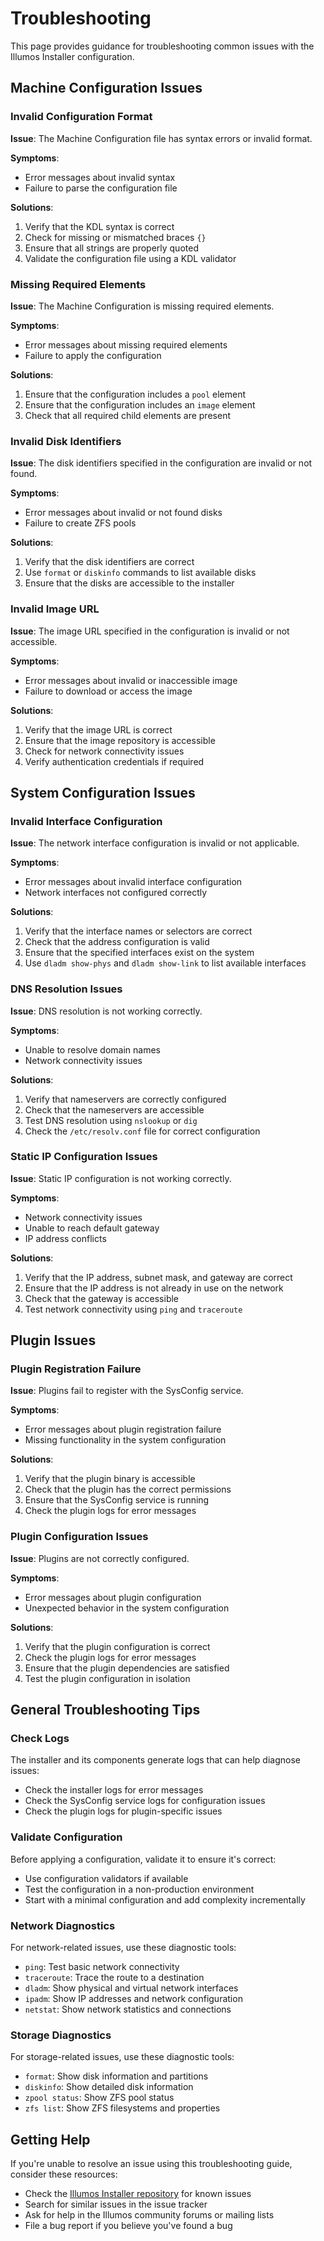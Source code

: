 # Troubleshooting

This page provides guidance for troubleshooting common issues with the Illumos Installer configuration.

## Machine Configuration Issues

### Invalid Configuration Format

**Issue**: The Machine Configuration file has syntax errors or invalid format.

**Symptoms**:
- Error messages about invalid syntax
- Failure to parse the configuration file

**Solutions**:
1. Verify that the KDL syntax is correct
2. Check for missing or mismatched braces `{}`
3. Ensure that all strings are properly quoted
4. Validate the configuration file using a KDL validator

### Missing Required Elements

**Issue**: The Machine Configuration is missing required elements.

**Symptoms**:
- Error messages about missing required elements
- Failure to apply the configuration

**Solutions**:
1. Ensure that the configuration includes a `pool` element
2. Ensure that the configuration includes an `image` element
3. Check that all required child elements are present

### Invalid Disk Identifiers

**Issue**: The disk identifiers specified in the configuration are invalid or not found.

**Symptoms**:
- Error messages about invalid or not found disks
- Failure to create ZFS pools

**Solutions**:
1. Verify that the disk identifiers are correct
2. Use `format` or `diskinfo` commands to list available disks
3. Ensure that the disks are accessible to the installer

### Invalid Image URL

**Issue**: The image URL specified in the configuration is invalid or not accessible.

**Symptoms**:
- Error messages about invalid or inaccessible image
- Failure to download or access the image

**Solutions**:
1. Verify that the image URL is correct
2. Ensure that the image repository is accessible
3. Check for network connectivity issues
4. Verify authentication credentials if required

## System Configuration Issues

### Invalid Interface Configuration

**Issue**: The network interface configuration is invalid or not applicable.

**Symptoms**:
- Error messages about invalid interface configuration
- Network interfaces not configured correctly

**Solutions**:
1. Verify that the interface names or selectors are correct
2. Check that the address configuration is valid
3. Ensure that the specified interfaces exist on the system
4. Use `dladm show-phys` and `dladm show-link` to list available interfaces

### DNS Resolution Issues

**Issue**: DNS resolution is not working correctly.

**Symptoms**:
- Unable to resolve domain names
- Network connectivity issues

**Solutions**:
1. Verify that nameservers are correctly configured
2. Check that the nameservers are accessible
3. Test DNS resolution using `nslookup` or `dig`
4. Check the `/etc/resolv.conf` file for correct configuration

### Static IP Configuration Issues

**Issue**: Static IP configuration is not working correctly.

**Symptoms**:
- Network connectivity issues
- Unable to reach default gateway
- IP address conflicts

**Solutions**:
1. Verify that the IP address, subnet mask, and gateway are correct
2. Ensure that the IP address is not already in use on the network
3. Check that the gateway is accessible
4. Test network connectivity using `ping` and `traceroute`

## Plugin Issues

### Plugin Registration Failure

**Issue**: Plugins fail to register with the SysConfig service.

**Symptoms**:
- Error messages about plugin registration failure
- Missing functionality in the system configuration

**Solutions**:
1. Verify that the plugin binary is accessible
2. Check that the plugin has the correct permissions
3. Ensure that the SysConfig service is running
4. Check the plugin logs for error messages

### Plugin Configuration Issues

**Issue**: Plugins are not correctly configured.

**Symptoms**:
- Error messages about plugin configuration
- Unexpected behavior in the system configuration

**Solutions**:
1. Verify that the plugin configuration is correct
2. Check the plugin logs for error messages
3. Ensure that the plugin dependencies are satisfied
4. Test the plugin configuration in isolation

## General Troubleshooting Tips

### Check Logs

The installer and its components generate logs that can help diagnose issues:

- Check the installer logs for error messages
- Check the SysConfig service logs for configuration issues
- Check the plugin logs for plugin-specific issues

### Validate Configuration

Before applying a configuration, validate it to ensure it's correct:

- Use configuration validators if available
- Test the configuration in a non-production environment
- Start with a minimal configuration and add complexity incrementally

### Network Diagnostics

For network-related issues, use these diagnostic tools:

- `ping`: Test basic network connectivity
- `traceroute`: Trace the route to a destination
- `dladm`: Show physical and virtual network interfaces
- `ipadm`: Show IP addresses and network configuration
- `netstat`: Show network statistics and connections

### Storage Diagnostics

For storage-related issues, use these diagnostic tools:

- `format`: Show disk information and partitions
- `diskinfo`: Show detailed disk information
- `zpool status`: Show ZFS pool status
- `zfs list`: Show ZFS filesystems and properties

## Getting Help

If you're unable to resolve an issue using this troubleshooting guide, consider these resources:

- Check the [Illumos Installer repository](https://github.com/illumos/installer) for known issues
- Search for similar issues in the issue tracker
- Ask for help in the Illumos community forums or mailing lists
- File a bug report if you believe you've found a bug